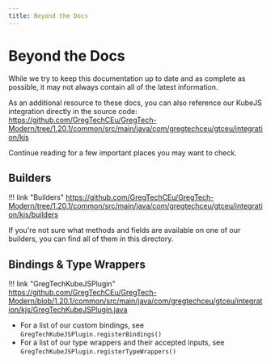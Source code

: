 ```yaml
---
title: Beyond the Docs
---
```



# Beyond the Docs

While we try to keep this documentation up to date and as complete as possible, it may not always contain all of the latest information.

As an additional resource to these docs, you can also reference our KubeJS integration directly in the source code:  
https://github.com/GregTechCEu/GregTech-Modern/tree/1.20.1/common/src/main/java/com/gregtechceu/gtceu/integration/kjs

Continue reading for a few important places you may want to check.


## Builders

!!! link "Builders"
    https://github.com/GregTechCEu/GregTech-Modern/tree/1.20.1/common/src/main/java/com/gregtechceu/gtceu/integration/kjs/builders

If you're not sure what methods and fields are available on one of our builders, you can find all of them in this directory.


## Bindings & Type Wrappers

!!! link "GregTechKubeJSPlugin"
    https://github.com/GregTechCEu/GregTech-Modern/blob/1.20.1/common/src/main/java/com/gregtechceu/gtceu/integration/kjs/GregTechKubeJSPlugin.java

- For a list of our custom bindings, see `GregTechKubeJSPlugin.registerBindings()`
- For a list of our type wrappers and their accepted inputs, see `GregTechKubeJSPlugin.registerTypeWrappers()`